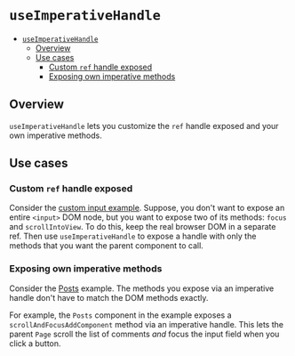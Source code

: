 # `useImperativeHandle`

- [`useImperativeHandle`](#useimperativehandle)
  - [Overview](#overview)
  - [Use cases](#use-cases)
    - [Custom `ref` handle exposed](#custom-ref-handle-exposed)
    - [Exposing own imperative methods](#exposing-own-imperative-methods)

## Overview

`useImperativeHandle` lets you customize the `ref` handle exposed and your own imperative methods.

## Use cases

### Custom `ref` handle exposed

Consider the [custom input example](custom-input). Suppose, you don't want to expose an entire `<input>` DOM node, but you want to expose two of its methods: `focus` and `scrollIntoView`. To do this, keep the real browser DOM in a separate ref. Then use `useImperativeHandle` to expose a handle with only the methods that you want the parent component to call.

### Exposing own imperative methods

Consider the [Posts](posts) example. The methods you expose via an imperative handle don't have to match the DOM methods exactly.

For example, the `Posts` component in the example exposes a `scrollAndFocusAddComponent` method via an imperative handle. This lets the parent `Page` scroll the list of comments _and_ focus the input field when you click a button.
